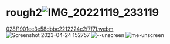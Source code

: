 # rough2![IMG_20221119_233119](https://user-images.githubusercontent.com/78478397/203787458-6038eded-ce3a-42e7-b444-5596555c5caf.jpg)
[028f1901ee3e58dbbc2212224c2f7f7f.webm](https://user-images.githubusercontent.com/78478397/217151195-0ca2d5f4-0f86-4eb3-874a-658177df2fd1.webm)
![Screenshot 2023-04-24 152757](https://user-images.githubusercontent.com/78478397/233965742-d8ef99f7-8bd0-4b83-ba55-b4f77a052246.png)
![--unscreen](https://user-images.githubusercontent.com/78478397/234346064-74094bcc-959d-4f37-b5b7-e76bc4342589.gif)
![me-unscreen](https://user-images.githubusercontent.com/78478397/234346108-99e1d753-cfbd-4f6d-b588-39bed89db5f8.gif)

